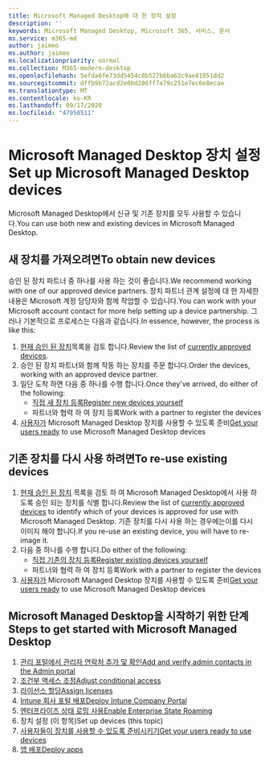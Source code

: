 ```yaml
---
title: Microsoft Managed Desktop에 대 한 장치 설정
description: ''
keywords: Microsoft Managed Desktop, Microsoft 365, 서비스, 문서
ms.service: m365-md
author: jaimeo
ms.author: jaimeo
ms.localizationpriority: normal
ms.collection: M365-modern-desktop
ms.openlocfilehash: 5efda6fe73dd5454c8b527b6ba63c9ae81951dd2
ms.sourcegitcommit: dffb9b72acd2e0bd286ff7e79c251e7ec6e8ecae
ms.translationtype: MT
ms.contentlocale: ko-KR
ms.lasthandoff: 09/17/2020
ms.locfileid: "47950511"
---
```

# <a name="set-up-microsoft-managed-desktop-devices"></a><span data-ttu-id="bf70e-103">Microsoft Managed Desktop 장치 설정</span><span class="sxs-lookup"><span data-stu-id="bf70e-103">Set up Microsoft Managed Desktop devices</span></span>

<span data-ttu-id="bf70e-104">Microsoft Managed Desktop에서 신규 및 기존 장치를 모두 사용할 수 있습니다.</span><span class="sxs-lookup"><span data-stu-id="bf70e-104">You can use both new and existing devices in Microsoft Managed Desktop.</span></span>

## <a name="to-obtain-new-devices"></a><span data-ttu-id="bf70e-105">새 장치를 가져오려면</span><span class="sxs-lookup"><span data-stu-id="bf70e-105">To obtain new devices</span></span>

<span data-ttu-id="bf70e-106">승인 된 장치 파트너 중 하나를 사용 하는 것이 좋습니다.</span><span class="sxs-lookup"><span data-stu-id="bf70e-106">We recommend working with one of our approved device partners.</span></span> <span data-ttu-id="bf70e-107">장치 파트너 관계 설정에 대 한 자세한 내용은 Microsoft 계정 담당자와 함께 작업할 수 있습니다.</span><span class="sxs-lookup"><span data-stu-id="bf70e-107">You can work with your Microsoft account contact for more help setting up a device partnership.</span></span> <span data-ttu-id="bf70e-108">그러나 기본적으로 프로세스는 다음과 같습니다.</span><span class="sxs-lookup"><span data-stu-id="bf70e-108">In essence, however, the process is like this:</span></span>

1. <span data-ttu-id="bf70e-109">[현재 승인 된 장치](../service-description/device-list.md)목록을 검토 합니다.</span><span class="sxs-lookup"><span data-stu-id="bf70e-109">Review the list of [currently approved devices](../service-description/device-list.md).</span></span>
2. <span data-ttu-id="bf70e-110">승인 된 장치 파트너와 함께 작동 하는 장치를 주문 합니다.</span><span class="sxs-lookup"><span data-stu-id="bf70e-110">Order the devices, working with an approved device partner.</span></span>
3. <span data-ttu-id="bf70e-111">일단 도착 하면 다음 중 하나를 수행 합니다.</span><span class="sxs-lookup"><span data-stu-id="bf70e-111">Once they've arrived, do either of the following:</span></span>
    - [<span data-ttu-id="bf70e-112">직접 새 장치 등록</span><span class="sxs-lookup"><span data-stu-id="bf70e-112">Register new devices yourself</span></span>](register-devices-self.md)
    - <span data-ttu-id="bf70e-113">파트너와 협력 하 여 장치 등록</span><span class="sxs-lookup"><span data-stu-id="bf70e-113">Work with a partner to register the devices</span></span>
4. <span data-ttu-id="bf70e-114">[사용자가](get-started-devices.md) Microsoft Managed Desktop 장치를 사용할 수 있도록 준비</span><span class="sxs-lookup"><span data-stu-id="bf70e-114">[Get your users ready](get-started-devices.md) to use Microsoft Managed Desktop devices</span></span>

## <a name="to-re-use-existing-devices"></a><span data-ttu-id="bf70e-115">기존 장치를 다시 사용 하려면</span><span class="sxs-lookup"><span data-stu-id="bf70e-115">To re-use existing devices</span></span>

1. <span data-ttu-id="bf70e-116">[현재 승인 된 장치](../service-description/device-list.md) 목록을 검토 하 여 Microsoft Managed Desktop에서 사용 하도록 승인 되는 장치를 식별 합니다.</span><span class="sxs-lookup"><span data-stu-id="bf70e-116">Review the list of [currently approved devices](../service-description/device-list.md) to identify which of your devices is approved for use with Microsoft Managed Desktop.</span></span> <span data-ttu-id="bf70e-117">기존 장치를 다시 사용 하는 경우에는이를 다시 이미지 해야 합니다.</span><span class="sxs-lookup"><span data-stu-id="bf70e-117">If you re-use an existing device, you will have to re-image it.</span></span>
2. <span data-ttu-id="bf70e-118">다음 중 하나를 수행 합니다.</span><span class="sxs-lookup"><span data-stu-id="bf70e-118">Do either of the following:</span></span>
    - [<span data-ttu-id="bf70e-119">직접 기존의 장치 등록</span><span class="sxs-lookup"><span data-stu-id="bf70e-119">Register existing devices yourself</span></span>](register-reused-devices-self.md)
    - <span data-ttu-id="bf70e-120">파트너와 협력 하 여 장치 등록</span><span class="sxs-lookup"><span data-stu-id="bf70e-120">Work with a partner to register the devices</span></span>
3. <span data-ttu-id="bf70e-121">[사용자가](get-started-devices.md) Microsoft Managed Desktop 장치를 사용할 수 있도록 준비</span><span class="sxs-lookup"><span data-stu-id="bf70e-121">[Get your users ready](get-started-devices.md) to use Microsoft Managed Desktop devices</span></span>

## <a name="steps-to-get-started-with-microsoft-managed-desktop"></a><span data-ttu-id="bf70e-122">Microsoft Managed Desktop을 시작하기 위한 단계</span><span class="sxs-lookup"><span data-stu-id="bf70e-122">Steps to get started with Microsoft Managed Desktop</span></span>

1. [<span data-ttu-id="bf70e-123">관리 포털에서 관리자 연락처 추가 및 확인</span><span class="sxs-lookup"><span data-stu-id="bf70e-123">Add and verify admin contacts in the Admin portal</span></span>](add-admin-contacts.md)
2. [<span data-ttu-id="bf70e-124">조건부 액세스 조정</span><span class="sxs-lookup"><span data-stu-id="bf70e-124">Adjust conditional access</span></span>](conditional-access.md)
3. [<span data-ttu-id="bf70e-125">라이선스 할당</span><span class="sxs-lookup"><span data-stu-id="bf70e-125">Assign licenses</span></span>](assign-licenses.md)
4. [<span data-ttu-id="bf70e-126">Intune 회사 포털 배포</span><span class="sxs-lookup"><span data-stu-id="bf70e-126">Deploy Intune Company Portal</span></span>](company-portal.md)
5. [<span data-ttu-id="bf70e-127">엔터프라이즈 상태 로밍 사용</span><span class="sxs-lookup"><span data-stu-id="bf70e-127">Enable Enterprise State Roaming</span></span>](enterprise-state-roaming.md)
6. <span data-ttu-id="bf70e-128">장치 설정 (이 항목)</span><span class="sxs-lookup"><span data-stu-id="bf70e-128">Set up devices (this topic)</span></span>
7. [<span data-ttu-id="bf70e-129">사용자들이 장치를 사용할 수 있도록 준비시키기</span><span class="sxs-lookup"><span data-stu-id="bf70e-129">Get your users ready to use devices</span></span>](get-started-devices.md)
8. [<span data-ttu-id="bf70e-130">앱 배포</span><span class="sxs-lookup"><span data-stu-id="bf70e-130">Deploy apps</span></span>](deploy-apps.md)
